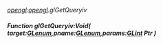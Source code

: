 _[opengl](../../modules/opengl/opengl-module.md):[opengl](../../modules/opengl/opengl-module.md).glGetQueryiv_
##### Function glGetQueryiv:Void( target:[GLenum](../../modules/opengl/opengl-glenum.md),pname:[GLenum](../../modules/opengl/opengl-glenum.md),params:[GLint](../../modules/opengl/opengl-glint.md) Ptr )
